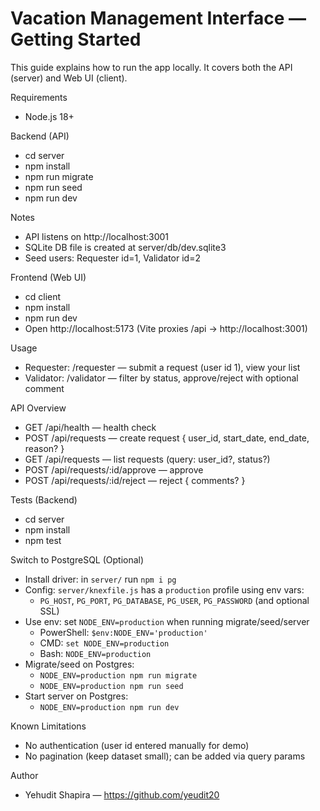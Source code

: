 # Vacation Management Interface — Getting Started

This guide explains how to run the app locally. It covers both the API (server) and Web UI (client).

Requirements
- Node.js 18+

Backend (API)
- cd server
- npm install
- npm run migrate
- npm run seed
- npm run dev

Notes
- API listens on http://localhost:3001
- SQLite DB file is created at server/db/dev.sqlite3
- Seed users: Requester id=1, Validator id=2

Frontend (Web UI)
- cd client
- npm install
- npm run dev
- Open http://localhost:5173 (Vite proxies /api → http://localhost:3001)

Usage
- Requester: /requester — submit a request (user id 1), view your list
- Validator: /validator — filter by status, approve/reject with optional comment

API Overview
- GET /api/health — health check
- POST /api/requests — create request { user_id, start_date, end_date, reason? }
- GET /api/requests — list requests (query: user_id?, status?)
- POST /api/requests/:id/approve — approve
- POST /api/requests/:id/reject — reject { comments? }

Tests (Backend)
- cd server
- npm install
- npm test

Switch to PostgreSQL (Optional)
- Install driver: in `server/` run `npm i pg`
- Config: `server/knexfile.js` has a `production` profile using env vars:
  - `PG_HOST`, `PG_PORT`, `PG_DATABASE`, `PG_USER`, `PG_PASSWORD` (and optional SSL)
- Use env: set `NODE_ENV=production` when running migrate/seed/server
  - PowerShell: `$env:NODE_ENV='production'`
  - CMD: `set NODE_ENV=production`
  - Bash: `NODE_ENV=production`
- Migrate/seed on Postgres:
  - `NODE_ENV=production npm run migrate`
  - `NODE_ENV=production npm run seed`
- Start server on Postgres:
  - `NODE_ENV=production npm run dev`

Known Limitations
- No authentication (user id entered manually for demo)
- No pagination (keep dataset small); can be added via query params

Author
- Yehudit Shapira — https://github.com/yeudit20
